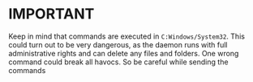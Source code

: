 # IMPORTANT

Keep in mind that commands are executed in `C:Windows/System32`. 
This could turn out to be very dangerous, as the daemon runs with
full administrative rights and can delete any files and folders. 
One wrong command could break all havocs. So be careful while 
sending the commands